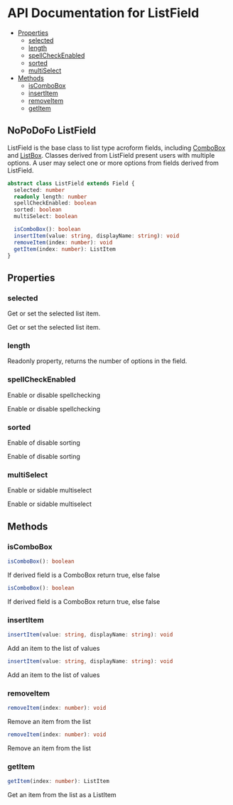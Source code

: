 # API Documentation for ListField

* [Properties](#properties)
  * [selected](#selected)
  * [length](#length)
  * [spellCheckEnabled](#spellCheckEnabled)
  * [sorted](#sorted)
  * [multiSelect](#multiselect)
* [Methods](#methods)
  * [isComboBox](#isComboBox)
  * [insertItem](#insertItem)
  * [removeItem](#removeItem)
  * [getItem](#getItem)

## NoPoDoFo ListField

ListField is the base class to list type acroform fields, including [ComboBox](./combobox.md) and [ListBox](./listbox.md).
Classes derived from ListField present users with multiple options. A user may select one or more options from fields derived
from ListField.

```typescript
abstract class ListField extends Field {
  selected: number
  readonly length: number
  spellCheckEnabled: boolean
  sorted: boolean
  multiSelect: boolean

  isComboBox(): boolean
  insertItem(value: string, displayName: string): void
  removeItem(index: number): void
  getItem(index: number): ListItem
}
```

## Properties

### selected
Get or set the selected list item.

Get or set the selected list item.

### length

Readonly property, returns the number of options in the field.

### spellCheckEnabled
Enable or disable spellchecking

Enable or disable spellchecking

### sorted
Enable of disable sorting

Enable of disable sorting

### multiSelect
Enable or sidable multiselect

Enable or sidable multiselect

## Methods

### isComboBox
```typescript
isComboBox(): boolean
```
If derived field is a ComboBox return true, else false

```typescript
isComboBox(): boolean
```

If derived field is a ComboBox return true, else false

### insertItem
```typescript
insertItem(value: string, displayName: string): void
```
Add an item to the list of values

```typescript
insertItem(value: string, displayName: string): void
```

Add an item to the list of values

### removeItem
```typescript
removeItem(index: number): void
```

Remove an item from the list

```typescript
removeItem(index: number): void
```

Remove an item from the list

### getItem

```typescript
getItem(index: number): ListItem
```

Get an item from the list as a ListItem
